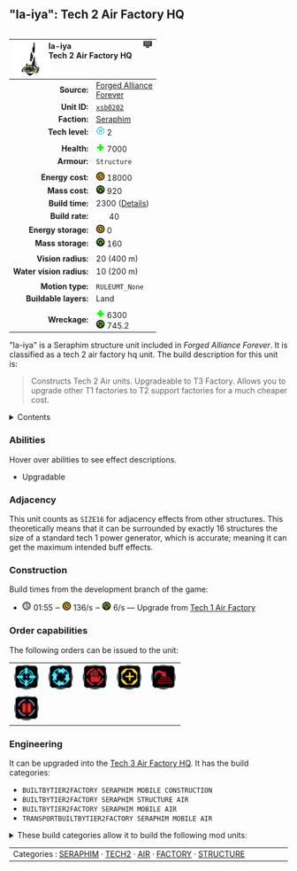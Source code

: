 "Ia-iya": Tech 2 Air Factory HQ
----
<table align="right">
    <thead>
        <tr>
            <th align="left" colspan="2">
                <img align="left" src="icons/units/XSB0202_icon.png" title="Ia-iya unit icon" /><img align="right" src="icons/strategicicons/icon_factoryhq2_air_rest.png" title="icon_factoryhq2_air" />Ia-iya<br />Tech 2 Air Factory HQ
            </th>
        </tr>
    </thead>
    <tbody>
        <tr>
            <td align="right"><strong>Source:</strong></td>
            <td><a href="Forged Alliance Forever">Forged Alliance<br />Forever</a></td>
        </tr>
        <tr>
            <td align="right"><strong>Unit ID:</strong></td>
            <td><a href="https://github.com/FAForever/fa/D:/faf-development/fa/units/XSB0202/XSB0202_unit.bp"><code>xsb0202</code></a></td>
        </tr>
        <tr>
            <td align="right"><strong>Faction:</strong></td>
            <td><a href="_categories.SERAPHIM">Seraphim</a></td>
        </tr>
        <tr>
            <td align="right"><strong>Tech level:</strong></td>
            <td><img src="icons/T2.png" title="Tech 2" /> 2</td>
        </tr>
        <tr><td align="center" colspan="2"></td></tr>
        <tr>
            <td align="right"><strong>Health:</strong></td>
            <td><img src="icons/health.png" title="Health" /> 7000</td>
        </tr>
        <tr>
            <td align="right"><strong>Armour:</strong></td>
            <td><code>Structure</code></td>
        </tr>
        <tr><td align="center" colspan="2"></td></tr>
        <tr>
            <td align="right"><strong>Energy cost:</strong></td>
            <td><img src="icons/energy.png" title="Energy" /> 18000</td>
        </tr>
        <tr>
            <td align="right"><strong>Mass cost:</strong></td>
            <td><img src="icons/mass.png" title="Mass" /> 920</td>
        </tr>
        <tr>
            <td align="right"><strong>Build time:</strong></td>
            <td>2300 (<a href="#construction">Details</a>)</td>
        </tr>
        <tr>
            <td align="right"><strong>Build rate:</strong></td>
            <td><img src="icons/build.png" title="Build" /> 40</td>
        </tr>
        <tr>
            <td align="right"><strong>Energy storage:</strong></td>
            <td><img src="icons/energy.png" title="Energy" /> 0</td>
        </tr>
        <tr>
            <td align="right"><strong>Mass storage:</strong></td>
            <td><img src="icons/mass.png" title="Mass" /> 160</td>
        </tr>
        <tr><td align="center" colspan="2"></td></tr>
        <tr>
            <td align="right"><strong>Vision radius:</strong></td>
            <td> <span title="0.40 km, 0.25 mi">20 (400 m)</span></td>
        </tr>
        <tr>
            <td align="right"><strong>Water vision radius:</strong></td>
            <td> <span title="0.20 km, 0.12 mi">10 (200 m)</span></td>
        </tr>
        <tr><td align="center" colspan="2"></td></tr>
        <tr>
            <td align="right"><strong>Motion type:</strong></td>
            <td><code>RULEUMT_None</code></td>
        </tr>
        <tr>
            <td align="right"><strong>Buildable layers:</strong></td>
            <td>Land</td>
        </tr>
        <tr><td align="center" colspan="2"></td></tr>
        <tr>
            <td align="right"><strong>Wreckage:</strong></td>
            <td><img src="icons/health.png" title="Health" /> 6300<br /><img src="icons/mass.png" title="Mass" /> 745.2</td>
        </tr>
    </tbody>
</table>

"Ia-iya" is a Seraphim structure unit included in *Forged Alliance Forever*.
It is classified as a tech 2 air factory hq unit.
The build description for this unit is:

<blockquote>Constructs Tech 2 Air units. Upgradeable to T3 Factory. Allows you to upgrade other T1 factories to T2 support factories for a much cheaper cost.</blockquote>

<details>
<summary>Contents</summary>

1. – <a href="#abilities">Abilities</a>
2. – <a href="#adjacency">Adjacency</a>
3. – <a href="#construction">Construction</a>
4. – <a href="#order-capabilities">Order capabilities</a>
5. – <a href="#engineering">Engineering</a>
</details>

### Abilities
Hover over abilities to see effect descriptions.

* <span title="Can build a unit to replace itself">Upgradable</span>

### Adjacency
This unit counts as `SIZE16` for adjacency effects from other structures. This theoretically means that it can be surrounded by exactly 16 structures the size of a standard tech 1 power generator, which is accurate; meaning it can get the maximum intended buff effects. 

### Construction
Build times from the development branch of the game:
* <img src="icons/time.png" title="Time" /> 01:55 ‒ <img src="icons/energy.png" title="Energy" /> 136/s ‒ <img src="icons/mass.png" title="Mass" /> 6/s — Upgrade from <a href="XSB0102">Tech 1 Air Factory</a>

### Order capabilities
The following orders can be issued to the unit:
<table>
<td><img float="left" src="icons/orders/move.png" title="Move" /></td>
<td><img float="left" src="icons/orders/patrol.png" title="Patrol" /></td>
<td><img float="left" src="icons/orders/stop.png" title="Stop" /></td>
<td><img float="left" src="icons/orders/guard.png" title="Assist" /></td>
<td><img float="left" src="icons/orders/stand-ground.png" title="Fire State" /></td>
<tr>
<td><img float="left" src="icons/orders/pause.png" title="Pause Construction
Pause/unpause current construction order" /></td>
</table>

### Engineering
It can be upgraded into the <a href="XSB0302">Tech 3 Air Factory HQ</a>.
It has the build categories:
* <code>BUILTBYTIER2FACTORY SERAPHIM MOBILE CONSTRUCTION</code>
* <code>BUILTBYTIER2FACTORY SERAPHIM STRUCTURE AIR</code>
* <code>BUILTBYTIER2FACTORY SERAPHIM MOBILE AIR</code>
* <code>TRANSPORTBUILTBYTIER2FACTORY SERAPHIM MOBILE AIR</code>


<details>
<summary>These build categories allow it to build the following mod units:

</summary>

<table>
    <tr>
        <td><img src="icons/T1.png" title="T1" /></td>
        <td><a href="XSL0105"><img src="icons/units/XSL0105_icon.png" title="Tech 1 Engineer" width="64px" /></a></td>
        <td><a href="XSA0101"><img src="icons/units/XSA0101_icon.png" title="Tech 1 Air Scout" width="64px" /></a></td>
        <td><a href="XSA0102"><img src="icons/units/XSA0102_icon.png" title="Tech 1 Interceptor" width="64px" /></a></td>
        <td><a href="XSA0103"><img src="icons/units/XSA0103_icon.png" title="Tech 1 Attack Bomber" width="64px" /></a></td>
        <td><a href="XSA0107"><img src="icons/units/XSA0107_icon.png" title="Tech 1 Light Air Transport" width="64px" /></a></td>
    </tr>
    <tr>
        <td><img src="icons/T2.png" title="T2" /></td>
        <td><a href="XSL0208"><img src="icons/units/XSL0208_icon.png" title="Tech 2 Engineer" width="64px" /></a></td>
        <td><a href="XSA0202"><img src="icons/units/XSA0202_icon.png" title="Tech 2 Fighter/Bomber" width="64px" /></a></td>
        <td><a href="XSA0204"><img src="icons/units/XSA0204_icon.png" title="Tech 2 Torpedo Bomber" width="64px" /></a></td>
        <td><a href="XSA0203"><img src="icons/units/XSA0203_icon.png" title="Tech 2 Gunship" width="64px" /></a></td>
        <td><a href="XSA0104"><img src="icons/units/XSA0104_icon.png" title="Tech 2 Air Transport" width="64px" /></a></td>
    </tr>
</table>

</details>


<table align="center">
<td width="1215px">Categories : 
<a href="_categories.SERAPHIM">SERAPHIM</a> · 
<a href="_categories.TECH2">TECH2</a> · 
<a href="_categories.AIR">AIR</a> · 
<a href="_categories.FACTORY">FACTORY</a> · 
<a href="_categories.STRUCTURE">STRUCTURE</a></td>
</table>
